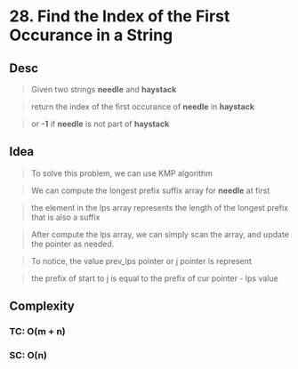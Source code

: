 # 28. Find the Index of the First Occurance in a String

## Desc

> Given two strings **needle** and **haystack**

> return the index of the first occurance of **needle** in **haystack**

> or **-1** if **needle** is not part of **haystack**

## Idea

> To solve this problem, we can use KMP algorithm

> We can compute the longest prefix suffix array for **needle** at first

> the element in the lps array represents the length of the longest prefix that is also a suffix

> After compute the lps array, we can simply scan the array, and update the pointer as needed.

> To notice, the value prev_lps pointer or j pointer is represent

> the prefix of start to j is equal to the prefix of cur pointer - lps value

## Complexity

### TC: O(m + n)

### SC: O(n)